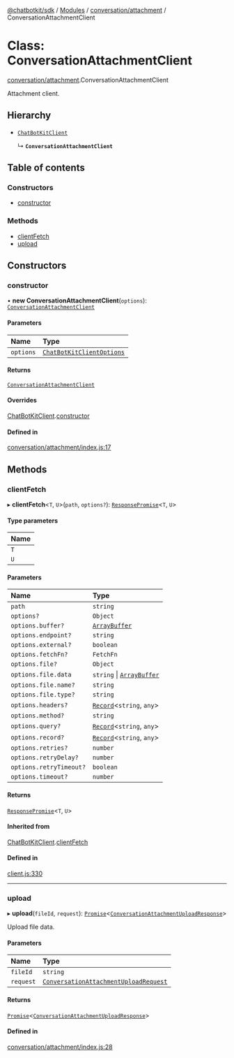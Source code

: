 [@chatbotkit/sdk](../README.md) / [Modules](../modules.md) / [conversation/attachment](../modules/conversation_attachment.md) / ConversationAttachmentClient

# Class: ConversationAttachmentClient

[conversation/attachment](../modules/conversation_attachment.md).ConversationAttachmentClient

Attachment client.

## Hierarchy

- [`ChatBotKitClient`](client.ChatBotKitClient.md)

  ↳ **`ConversationAttachmentClient`**

## Table of contents

### Constructors

- [constructor](conversation_attachment.ConversationAttachmentClient.md#constructor)

### Methods

- [clientFetch](conversation_attachment.ConversationAttachmentClient.md#clientfetch)
- [upload](conversation_attachment.ConversationAttachmentClient.md#upload)

## Constructors

### constructor

• **new ConversationAttachmentClient**(`options`): [`ConversationAttachmentClient`](conversation_attachment.ConversationAttachmentClient.md)

#### Parameters

| Name | Type |
| :------ | :------ |
| `options` | [`ChatBotKitClientOptions`](../interfaces/client.ChatBotKitClientOptions.md) |

#### Returns

[`ConversationAttachmentClient`](conversation_attachment.ConversationAttachmentClient.md)

#### Overrides

[ChatBotKitClient](client.ChatBotKitClient.md).[constructor](client.ChatBotKitClient.md#constructor)

#### Defined in

[conversation/attachment/index.js:17](https://github.com/chatbotkit/node-sdk/blob/main/packages/sdk/src/conversation/attachment/index.js#L17)

## Methods

### clientFetch

▸ **clientFetch**\<`T`, `U`\>(`path`, `options?`): [`ResponsePromise`](client.ResponsePromise.md)\<`T`, `U`\>

#### Type parameters

| Name |
| :------ |
| `T` |
| `U` |

#### Parameters

| Name | Type |
| :------ | :------ |
| `path` | `string` |
| `options?` | `Object` |
| `options.buffer?` | [`ArrayBuffer`]( https://developer.mozilla.org/docs/Web/JavaScript/Reference/Global_Objects/ArrayBuffer ) |
| `options.endpoint?` | `string` |
| `options.external?` | `boolean` |
| `options.fetchFn?` | `FetchFn` |
| `options.file?` | `Object` |
| `options.file.data` | `string` \| [`ArrayBuffer`]( https://developer.mozilla.org/docs/Web/JavaScript/Reference/Global_Objects/ArrayBuffer ) |
| `options.file.name?` | `string` |
| `options.file.type?` | `string` |
| `options.headers?` | [`Record`]( https://www.typescriptlang.org/docs/handbook/utility-types.html#recordkeys-type )\<`string`, `any`\> |
| `options.method?` | `string` |
| `options.query?` | [`Record`]( https://www.typescriptlang.org/docs/handbook/utility-types.html#recordkeys-type )\<`string`, `any`\> |
| `options.record?` | [`Record`]( https://www.typescriptlang.org/docs/handbook/utility-types.html#recordkeys-type )\<`string`, `any`\> |
| `options.retries?` | `number` |
| `options.retryDelay?` | `number` |
| `options.retryTimeout?` | `boolean` |
| `options.timeout?` | `number` |

#### Returns

[`ResponsePromise`](client.ResponsePromise.md)\<`T`, `U`\>

#### Inherited from

[ChatBotKitClient](client.ChatBotKitClient.md).[clientFetch](client.ChatBotKitClient.md#clientfetch)

#### Defined in

[client.js:330](https://github.com/chatbotkit/node-sdk/blob/main/packages/sdk/src/client.js#L330)

___

### upload

▸ **upload**(`fileId`, `request`): [`Promise`]( https://developer.mozilla.org/docs/Web/JavaScript/Reference/Global_Objects/Promise )\<[`ConversationAttachmentUploadResponse`](../modules/conversation_attachment_v1.md#conversationattachmentuploadresponse)\>

Upload file data.

#### Parameters

| Name | Type |
| :------ | :------ |
| `fileId` | `string` |
| `request` | [`ConversationAttachmentUploadRequest`](../modules/conversation_attachment_v1.md#conversationattachmentuploadrequest) |

#### Returns

[`Promise`]( https://developer.mozilla.org/docs/Web/JavaScript/Reference/Global_Objects/Promise )\<[`ConversationAttachmentUploadResponse`](../modules/conversation_attachment_v1.md#conversationattachmentuploadresponse)\>

#### Defined in

[conversation/attachment/index.js:28](https://github.com/chatbotkit/node-sdk/blob/main/packages/sdk/src/conversation/attachment/index.js#L28)
